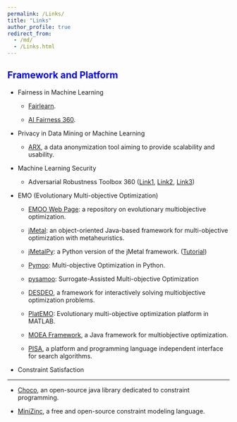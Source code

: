 ```yaml
---
permalink: /Links/
title: "Links"
author_profile: true
redirect_from: 
  - /md/
  - /Links.html
---
```



<font color=Blue>Framework and Platform</font>
-------------


- Fairness in Machine Learning

  - [Fairlearn](https://fairlearn.org/).

  - [AI Fairness 360](https://ai-fairness-360.org/).
    

- Privacy in Data Mining or Machine Learning

  - [ARX](https://github.com/arx-deidentifier/arx),  a data anonymization tool aiming to provide scalability and usability. 


- Machine Learning Security

  - Adversarial Robustness Toolbox 360 ([Link1](https://github.com/Trusted-AI/adversarial-robustness-toolbox), [Link2](https://www.ibm.com/blogs/research/2019/09/adversarial-robustness-360-toolbox-v1-0/), [Link3](https://github.com/Trusted-AI/adversarial-robustness-toolbox/wiki/))


- EMO (Evolutionary Multi-objective Optimization)

  - [EMOO Web Page](http://delta.cs.cinvestav.mx/~ccoello/EMOO/): a repository on evolutionary multiobjective optimization.

  - [jMetal](https://github.com/jMetal/jMetal): an object-oriented Java-based framework for multi-objective optimization with metaheuristics. 

  - [jMetalPy](https://github.com/jMetal/jMetalPy): a Python version of the jMetal framework. ([Tutorial](https://jmetal.github.io/jMetalPy/tutorials.html))

  - [Pymoo](https://pymoo.org/): Multi-objective Optimization in Python.

  - [pysamoo](https://anyoptimization.com/projects/pysamoo/): Surrogate-Assisted Multi-objective Optimization
  
  - [DESDEO](https://desdeo.misitano.xyz/), a framework for interactively solving multiobjective optimization problems.

  - [PlatEMO](https://github.com/BIMK/PlatEMO): Evolutionary multi-objective optimization platform in MATLAB.

  - [MOEA Framework](http://moeaframework.org/), a Java framework for multiobjective optimization.

  - [PISA](https://sop.tik.ee.ethz.ch/pisa/?page=principles.php), a platform and programming language independent interface for search algorithms.


- Constraint Satisfaction
-------

  - [Choco](https://choco-solver.org/), an open-source java library dedicated to constraint programming. 

  - [MiniZinc](https://www.minizinc.org/), a free and open-source constraint modeling language.

